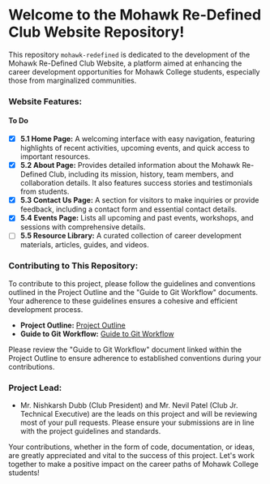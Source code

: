 # Welcome to the Mohawk Re-Defined Club Website Repository!

This repository `mohawk-redefined` is dedicated to the development of the Mohawk Re-Defined Club Website, a platform aimed at enhancing the career development opportunities for Mohawk College students, especially those from marginalized communities.

### Website Features:
#### To Do
- [x] **5.1 Home Page:** A welcoming interface with easy navigation, featuring highlights of recent activities, upcoming events, and quick access to important resources.
- [x] **5.2 About Page:** Provides detailed information about the Mohawk Re-Defined Club, including its mission, history, team members, and collaboration details. It also features success stories and testimonials from students.
- [x] **5.3 Contact Us Page:** A section for visitors to make inquiries or provide feedback, including a contact form and essential contact details.
- [x] **5.4 Events Page:** Lists all upcoming and past events, workshops, and sessions with comprehensive details.
- [ ] **5.5 Resource Library:** A curated collection of career development materials, articles, guides, and videos.

### Contributing to This Repository:

To contribute to this project, please follow the guidelines and conventions outlined in the Project Outline and the "Guide to Git Workflow" documents. Your adherence to these guidelines ensures a cohesive and efficient development process.

- **Project Outline:** [Project Outline](https://docs.google.com/document/d/1Nhm6gn_-HgZfSjLMvatq4IQIRjIZbW5lHrmuctba1x8/edit)
- **Guide to Git Workflow:** [Guide to Git Workflow](https://docs.google.com/document/d/1rFtcH1D9UOMEW1MUnUNmCOxH-tAo4nVtM6APcs2FxdY/edit)

Please review the "Guide to Git Workflow" document linked within the Project Outline to ensure adherence to established conventions during your contributions.

### Project Lead:

- Mr. Nishkarsh Dubb (Club President) and Mr. Nevil Patel (Club Jr. Technical Executive) are the leads on this project and will be reviewing most of your pull requests. Please ensure your submissions are in line with the project guidelines and standards.

Your contributions, whether in the form of code, documentation, or ideas, are greatly appreciated and vital to the success of this project. Let's work together to make a positive impact on the career paths of Mohawk College students!
